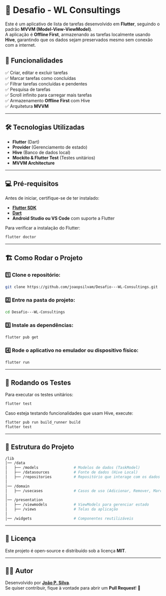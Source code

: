 # 📝 Desafio - WL Consultings

Este é um aplicativo de lista de tarefas desenvolvido em **Flutter**, seguindo o padrão **MVVM (Model-View-ViewModel)**.  
A aplicação é **Offline First**, armazenando as tarefas localmente usando **Hive**, garantindo que os dados sejam preservados mesmo sem conexão com a internet.

## 🚀 Funcionalidades
✅ Criar, editar e excluir tarefas  
✅ Marcar tarefas como concluídas  
✅ Filtrar tarefas concluídas e pendentes  
✅ Pesquisa de tarefas  
✅ Scroll infinito para carregar mais tarefas  
✅ Armazenamento **Offline First** com Hive  
✅ Arquitetura **MVVM**  

---

## 🛠 Tecnologias Utilizadas
- **Flutter** (Dart)
- **Provider** (Gerenciamento de estado)
- **Hive** (Banco de dados local)
- **Mockito & Flutter Test** (Testes unitários)
- **MVVM Architecture**

---

## 💻 Pré-requisitos
Antes de iniciar, certifique-se de ter instalado:
- **[Flutter SDK](https://flutter.dev/docs/get-started/install)**
- **[Dart](https://dart.dev/get-dart)**
- **Android Studio ou VS Code** com suporte a Flutter

Para verificar a instalação do Flutter:
```sh
flutter doctor
```

---

## 🏗 Como Rodar o Projeto
### 1️⃣ Clone o repositório:
```sh
git clone https://github.com/joaopsilvam/Desafio---WL-Consultings.git
```

### 2️⃣ Entre na pasta do projeto:
```sh
cd Desafio---WL-Consultings
```

### 3️⃣ Instale as dependências:
```sh
flutter pub get
```

### 4️⃣ Rode o aplicativo no emulador ou dispositivo físico:
```sh
flutter run
```

---

## 🧪 Rodando os Testes
Para executar os testes unitários:
```sh
flutter test
```

Caso esteja testando funcionalidades que usam Hive, execute:
```sh
flutter pub run build_runner build
flutter test
```

---

## 📂 Estrutura do Projeto
```sh
/lib
│── /data
│   ├── /models                # Modelos de dados (TaskModel)
│   ├── /datasources           # Fonte de dados (Hive Local)
│   ├── /repositories          # Repositório que interage com os dados
│
│── /domain
│   ├── /usecases              # Casos de uso (Adicionar, Remover, Marcar tarefa)
│
│── /presentation
│   ├── /viewmodels            # ViewModels para gerenciar estado
│   ├── /views                 # Telas da aplicação
│
│── /widgets                   # Componentes reutilizáveis
```

---

## 📜 Licença
Este projeto é open-source e distribuído sob a licença **MIT**.

---

## 👨‍💻 Autor
Desenvolvido por **[João P. Silva](https://github.com/joaopsilvam)**.  
Se quiser contribuir, fique à vontade para abrir um **Pull Request**! 🚀


